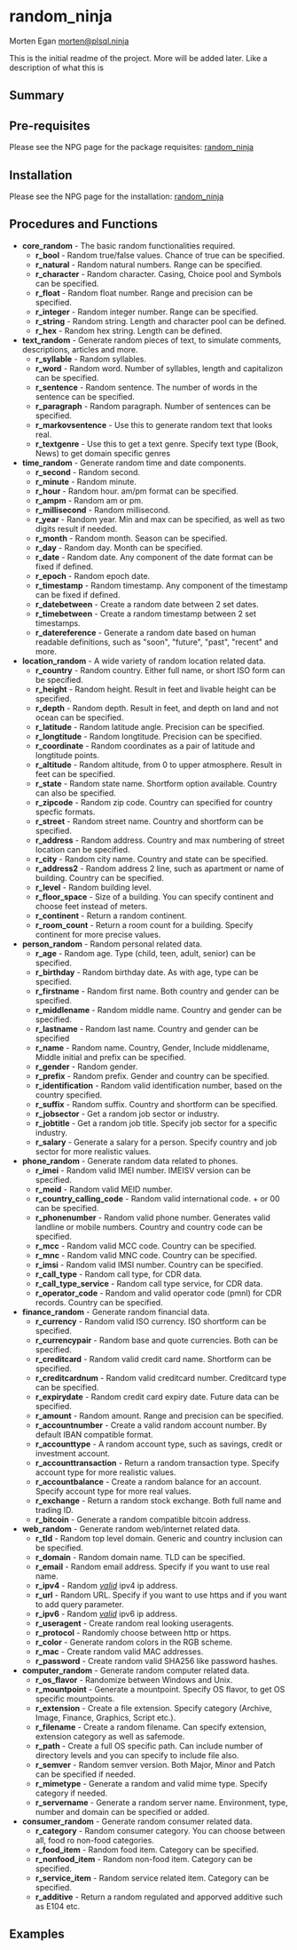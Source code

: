 random_ninja
=====================
Morten Egan <morten@plsql.ninja>

This is the initial readme of the project. More will be added later. Like a description of what this is

## Summary

## Pre-requisites

Please see the NPG page for the package requisites: [random_ninja](http://plsql.ninja/npg/package/random_ninja)

## Installation

Please see the NPG page for the installation: [random_ninja](http://plsql.ninja/npg/package/random_ninja)

## Procedures and Functions

+ **core_random** - The basic random functionalities required.
    + **r_bool** - Random true/false values. Chance of true can be specified.
    + **r_natural** - Random natural numbers. Range can be specified.
    + **r_character** - Random character. Casing, Choice pool and Symbols can be specified.
    + **r_float** - Random float number. Range and precision can be specified.
    + **r_integer** - Random integer number. Range can be specified.
    + **r_string** - Random string. Length and character pool can be defined.
    + **r_hex** - Random hex string. Length can be defined.
+ **text_random** - Generate random pieces of text, to simulate comments, descriptions, articles and more.
    + **r_syllable** - Random syllables.
    + **r_word** - Random word. Number of syllables, length and capitalizon can be specified.
    + **r_sentence** - Random sentence. The number of words in the sentence can be specified.
    + **r_paragraph** - Random paragraph. Number of sentences can be specified.
    + **r_markovsentence** - Use this to generate random text that looks real.
    + **r_textgenre** - Use this to get a text genre. Specify text type (Book, News) to get domain specific genres
+ **time_random** - Generate random time and date components.
    + **r_second** - Random second.
    + **r_minute** - Random minute.
    + **r_hour** - Random hour. am/pm format can be specified.
    + **r_ampm** - Random am or pm.
    + **r_millisecond** - Random millisecond.
    + **r_year** - Random year. Min and max can be specified, as well as two digits result if needed.
    + **r_month** - Random month. Season can be specified.
    + **r_day** - Random day. Month can be specified.
    + **r_date** - Random date. Any component of the date format can be fixed if defined.
    + **r_epoch** - Random epoch date.
    + **r_timestamp** - Random timestamp. Any component of the timestamp can be fixed if defined.
    + **r_datebetween** - Create a random date between 2 set dates.
    + **r_timebetween** - Create a random timestamp between 2 set timestamps.
    + **r_datereference** - Generate a random date based on human readable definitions, such as "soon", "future", "past", "recent" and more.
+ **location_random** - A wide variety of random location related data.
    + **r_country** - Random country. Either full name, or short ISO form can be specified.
    + **r_height** - Random height. Result in feet and livable height can be specified.
    + **r_depth** - Random depth. Result in feet, and depth on land and not ocean can be specified.
    + **r_latitude** - Random latitude angle. Precision can be specified.
    + **r_longtitude** - Random longtitude. Precision can be specified.
    + **r_coordinate** - Random coordinates as a pair of latitude and longtitude points.
    + **r_altitude** - Random altitude, from 0 to upper atmosphere. Result in feet can be specified.
    + **r_state** - Random state name. Shortform option available. Country can also be specified.
    + **r_zipcode** - Random zip code. Country can specified for country specfic formats.
    + **r_street** - Random street name. Country and shortform can be specified.
    + **r_address** - Random address. Country and max numbering of street location can be specified.
    + **r_city** - Random city name. Country and state can be specified.
    + **r_address2** - Random address 2 line, such as apartment or name of building. Country can be specified.
    + **r_level** - Random building level.
    + **r_floor_space** - Size of a building. You can specify continent and choose feet instead of meters.
    + **r_continent** - Return a random continent.
    + **r_room_count** - Return a room count for a building. Specify continent for more precise values.
+ **person_random** - Random personal related data.
    + **r_age** - Random age. Type (child, teen, adult, senior) can be specified.
    + **r_birthday** - Random birthday date. As with age, type can be specified.
    + **r_firstname** - Random first name. Both country and gender can be specified.
    + **r_middlename** - Random middle name. Country and gender can be specified.
    + **r_lastname** - Random last name. Country and gender can be specified
    + **r_name** - Random name. Country, Gender, Include middlename, Middle initial and prefix can be specified.
    + **r_gender** - Random gender.
    + **r_prefix** - Random prefix. Gender and country can be specified.
    + **r_identification** - Random valid identification number, based on the country specified.
    + **r_suffix** - Random suffix. Country and shortform can be specified.
    + **r_jobsector** - Get a random job sector or industry.
    + **r_jobtitle** - Get a random job title. Specify job sector for a specific industry.
    + **r_salary** - Generate a salary for a person. Specify country and job sector for more realistic values.
+ **phone_random** - Generate random data related to phones.
    + **r_imei** - Random valid IMEI number. IMEISV version can be specified.
    + **r_meid** - Random valid MEID number.
    + **r_country_calling_code** - Random valid international code. + or 00 can be specified.
    + **r_phonenumber** - Random valid phone number. Generates valid landline or mobile numbers. Country and country code can be specified.
    + **r_mcc** - Random valid MCC code. Country can be specified.
    + **r_mnc** - Random valid MNC code. Country can be specified.
    + **r_imsi** - Random valid IMSI number. Country can be specified.
    + **r_call_type** - Random call type, for CDR data.
    + **r_call_type_service** - Random call type service, for CDR data.
    + **r_operator_code** - Random and valid operator code (pmnl) for CDR records. Country can be specified.
+ **finance_random** - Generate random financial data.
    + **r_currency** - Random valid ISO currency. ISO shortform can be specified.
    + **r_currencypair** - Random base and quote currencies. Both can be specified.
    + **r_creditcard** - Random valid credit card name. Shortform can be specified.
    + **r_creditcardnum** - Random valid creditcard number. Creditcard type can be specified.
    + **r_expirydate** - Random credit card expiry date. Future data can be specified.
    + **r_amount** - Random amount. Range and precision can be specified.
    + **r_accountnumber** - Create a valid random account number. By default IBAN compatible format.
    + **r_accounttype** - A random account type, such as savings, credit or investment account.
    + **r_accounttransaction** - Return a random transaction type. Specify account type for more realistic values.
    + **r_accountbalance** - Create a random balance for an account. Specify account type for more real values.
    + **r_exchange** - Return a random stock exchange. Both full name and trading ID.
    + **r_bitcoin** - Generate a random compatible bitcoin address.
+ **web_random** - Generate random web/internet related data.
    + **r_tld** - Random top level domain. Generic and country inclusion can be specified.
    + **r_domain** - Random domain name. TLD can be specified.
    + **r_email** - Random email address. Specify if you want to use real name.
    + **r_ipv4** - Random <u><i>valid</i></u> ipv4 ip address.
    + **r_url** - Random URL. Specify if you want to use https and if you want to add query parameter.
    + **r_ipv6** - Random <u><i>valid</i></u> ipv6 ip address.
    + **r_useragent** - Create random real looking useragents.
    + **r_protocol** - Randomly choose between http or https.
    + **r_color** - Generate random colors in the RGB scheme.
    + **r_mac** - Create random valid MAC addresses.
    + **r_password** - Create random valid SHA256 like password hashes.
+ **computer_random** - Generate random computer related data.
    + **r_os_flavor** - Randomize between Windows and Unix.
    + **r_mountpoint** - Generate a mountpoint. Specify OS flavor, to get OS specific mountpoints.
    + **r_extension** - Create a file extension. Specify category (Archive, Image, Finance, Graphics, Script etc.).
    + **r_filename** - Create a random filename. Can specify extension, extension category as well as safemode.
    + **r_path** - Create a full OS specific path. Can include number of directory levels and you can specify to include file also.
    + **r_semver** - Random semver version. Both Major, Minor and Patch can be specified if needed.
    + **r_mimetype** - Generate a random and valid mime type. Specify category if needed.
    + **r_servername** - Generate a random server name. Environment, type, number and domain can be specified or added.
+ **consumer_random** - Generate random consumer related data.
    + **r_category** - Random consumer category. You can choose between all, food ro non-food categories.
    + **r_food_item** - Random food item. Category can be specified.
    + **r_nonfood_item** - Random non-food item. Category can be specified.
    + **r_service_item** - Random service related item. Category can be specified.
    + **r_additive** - Return a random regulated and apporved additive such as E104 etc.

## Examples
